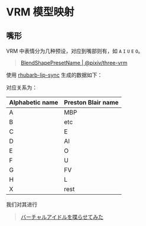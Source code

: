 # VRM 模型映射

## 嘴形

VRM 中表情分为几种预设，对应到嘴部则有，如 `A` `I` `U` `E` `O`。

> [BlendShapePresetName | @pixiv/three-vrm](https://pixiv.github.io/three-vrm/docs/enums/vrmschema.blendshapepresetname.html)

使用 [rhubarb-lip-sync](https://github.com/DanielSWolf/rhubarb-lip-sync#command-line-options) 生成的数据如下：

对应关系为：

| Alphabetic name | Preston Blair name |
| --------------- | ------------------ |
| A               | MBP                |
| B               | etc                |
| C               | E                  |
| D               | AI                 |
| E               | O                  |
| F               | U                  |
| G               | FV                 |
| H               | L                  |
| X               | rest               |

我们对其进行

> [バーチャルアイドルを喋らせてみた](https://note.com/tci_xr/n/na8c20099011f)
